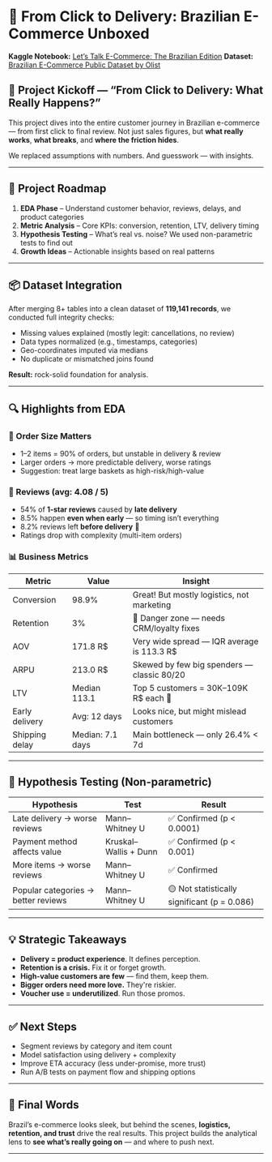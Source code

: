 # 🛒 From Click to Delivery: Brazilian E-Commerce Unboxed

**Kaggle Notebook:** [Let’s Talk E-Commerce: The Brazilian Edition](https://www.kaggle.com/code/sergeistanislavovich/let-s-talk-e-commerce-the-brazilian-edition)
**Dataset:** [Brazilian E-Commerce Public Dataset by Olist](https://www.kaggle.com/datasets/olistbr/brazilian-ecommerce)

## 🚀 Project Kickoff — “From Click to Delivery: What Really Happens?”

This project dives into the entire customer journey in Brazilian e-commerce — from first click to final review. Not just sales figures, but **what really works**, **what breaks**, and **where the friction hides**.

We replaced assumptions with numbers. And guesswork — with insights.

---

## 🧭 Project Roadmap

1. **EDA Phase**
   – Understand customer behavior, reviews, delays, and product categories
2. **Metric Analysis**
   – Core KPIs: conversion, retention, LTV, delivery timing
3. **Hypothesis Testing**
   – What’s real vs. noise? We used non-parametric tests to find out
4. **Growth Ideas**
   – Actionable insights based on real patterns

---

## 📦 Dataset Integration

After merging 8+ tables into a clean dataset of **119,141 records**, we conducted full integrity checks:

* Missing values explained (mostly legit: cancellations, no review)
* Data types normalized (e.g., timestamps, categories)
* Geo-coordinates imputed via medians
* No duplicate or mismatched joins found

**Result:** rock-solid foundation for analysis.

---

## 🔍 Highlights from EDA

### 📐 Order Size Matters

* 1–2 items = 90% of orders, but unstable in delivery & review
* Larger orders → more predictable delivery, worse ratings
* Suggestion: treat large baskets as high-risk/high-value

### 🌟 Reviews (avg: 4.08 / 5)

* 54% of **1-star reviews** caused by **late delivery**
* 8.5% happen **even when early** — so timing isn’t everything
* 8.2% reviews left **before delivery** 🤔
* Ratings drop with complexity (multi-item orders)

### 📊 Business Metrics

| Metric         | Value            | Insight                                     |
| -------------- | ---------------- | ------------------------------------------- |
| Conversion     | 98.9%            | Great! But mostly logistics, not marketing  |
| Retention      | 3%               | 🚨 Danger zone — needs CRM/loyalty fixes    |
| AOV            | 171.8 R\$        | Very wide spread — IQR average is 113.3 R\$ |
| ARPU           | 213.0 R\$        | Skewed by few big spenders — classic 80/20  |
| LTV            | Median 113.1     | Top 5 customers = 30K–109K R\$ each 🤯      |
| Early delivery | Avg: 12 days     | Looks nice, but might mislead customers     |
| Shipping delay | Median: 7.1 days | Main bottleneck — only 26.4% < 7d           |

---

## 🧪 Hypothesis Testing (Non-parametric)

| Hypothesis                          | Test                  | Result                                       |
| ----------------------------------- | --------------------- | -------------------------------------------- |
| Late delivery → worse reviews       | Mann–Whitney U        | ✅ Confirmed (p < 0.0001)                     |
| Payment method affects value        | Kruskal–Wallis + Dunn | ✅ Confirmed (p < 0.001)                      |
| More items → worse reviews          | Mann–Whitney U        | ✅ Confirmed                                  |
| Popular categories → better reviews | Mann–Whitney U        | 🟡 Not statistically significant (p = 0.086) |

---

## 💡 Strategic Takeaways

* **Delivery = product experience**. It defines perception.
* **Retention is a crisis.** Fix it or forget growth.
* **High-value customers are few** — find them, keep them.
* **Bigger orders need more love.** They're riskier.
* **Voucher use = underutilized**. Run those promos.

---

## ✅ Next Steps

* Segment reviews by category and item count
* Model satisfaction using delivery + complexity
* Improve ETA accuracy (less under-promise, more trust)
* Run A/B tests on payment flow and shipping options

---

## 📍 Final Words

Brazil’s e-commerce looks sleek, but behind the scenes, **logistics, retention, and trust** drive the real results. This project builds the analytical lens to **see what’s really going on** — and where to push next.

---
